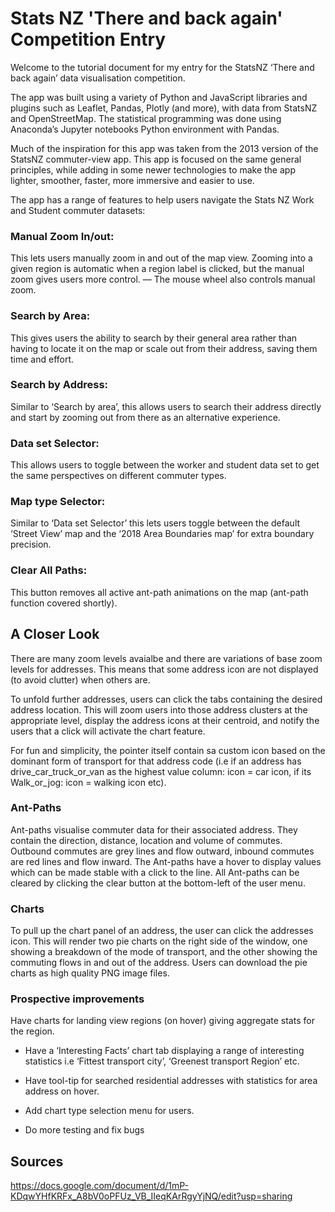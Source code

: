 # Stats NZ 'There and back again' Competition Entry

Welcome to the tutorial document for my entry for the StatsNZ ‘There and back again’ data visualisation competition.

The app was built using a variety of Python and JavaScript libraries and plugins such as Leaflet, Pandas, Plotly (and more), with data from StatsNZ and OpenStreetMap. The statistical programming was done using Anaconda’s Jupyter notebooks Python environment with Pandas.

Much of the inspiration for this app was taken from the 2013 version of the StatsNZ commuter-view app. This app is focused on the same general principles, while adding in some newer technologies to make the app lighter, smoother, faster, more immersive and easier to use.

The app has a range of features to help users navigate the Stats NZ Work and Student commuter datasets:

### Manual Zoom In/out: 
This lets users manually zoom in and out of the map view. Zooming into a given region is automatic when a region label is clicked, but the manual zoom gives users more control. — The mouse wheel also controls manual zoom.

### Search by Area: 
This gives users the ability to search by their general area rather than having to locate it on the map or scale out from their address, saving them time and effort.

### Search by Address: 
Similar to ‘Search by area’, this allows users to search their address directly and start by zooming out from there as an alternative experience.

### Data set Selector: 
This allows users to toggle between the worker and student data set to get the same perspectives on different commuter types.

### Map type Selector: 
Similar to ‘Data set Selector’ this lets users toggle between the default ‘Street View’ map and the ‘2018 Area Boundaries map’ for extra boundary precision.

### Clear All Paths: 
This button removes all active ant-path animations on the map (ant-path function covered shortly).

## A Closer Look
There are many zoom levels avaialbe and there are variations of base zoom levels for addresses. This means that some address icon are not displayed (to avoid clutter) when others are.

To unfold further addresses, users can click the tabs containing the desired address location. This will zoom users into those address clusters at the appropriate level, display the address icons at their centroid, and notify the users that a click will activate the chart feature.

For fun and simplicity, the pointer itself contain sa custom icon based on the dominant form of transport for that address code (i.e if an address has drive_car_truck_or_van as the highest value column: icon = car icon, if its Walk_or_jog: icon = walking icon etc).

### Ant-Paths 
Ant-paths visualise commuter data for their associated address. They contain the direction, distance, location and volume of commutes. Outbound commutes are grey lines and flow outward, inbound commutes are red lines and flow inward. The Ant-paths have a hover to display values which can be made stable with a click to the line. All Ant-paths can be cleared by clicking the clear button at the bottom-left of the user menu.

### Charts 
To pull up the chart panel of an address, the user can click the addresses icon. This will render two pie charts on the right side of the window, one showing a breakdown of the mode of transport, and the other showing the commuting flows in and out of the address. Users can download the pie charts as high quality PNG image files.

### Prospective improvements
Have charts for landing view regions (on hover) giving aggregate stats for the region.

- Have a ‘Interesting Facts’ chart tab displaying a range of interesting statistics i.e ‘Fittest transport city’, ‘Greenest transport Region’ etc.

- Have tool-tip for searched residential addresses with statistics for area address on hover.

- Add chart type selection menu for users.

- Do more testing and fix bugs

## Sources
https://docs.google.com/document/d/1mP-KDqwYHfKRFx_A8bV0oPFUz_VB_IIeqKArRgyYjNQ/edit?usp=sharing
